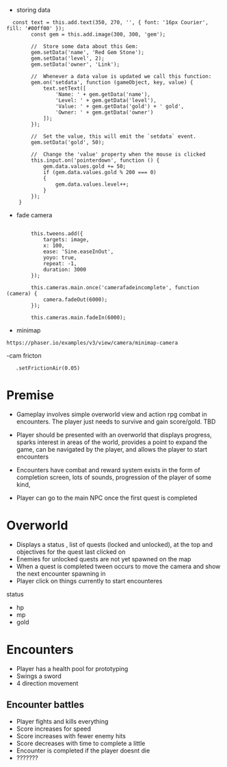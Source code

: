 - storing data

```
  const text = this.add.text(350, 270, '', { font: '16px Courier', fill: '#00ff00' });
        const gem = this.add.image(300, 300, 'gem');

        //  Store some data about this Gem:
        gem.setData('name', 'Red Gem Stone');
        gem.setData('level', 2);
        gem.setData('owner', 'Link');

        //  Whenever a data value is updated we call this function:
        gem.on('setdata', function (gameObject, key, value) {
            text.setText([
                'Name: ' + gem.getData('name'),
                'Level: ' + gem.getData('level'),
                'Value: ' + gem.getData('gold') + ' gold',
                'Owner: ' + gem.getData('owner')
            ]);
        });

        //  Set the value, this will emit the `setdata` event.
        gem.setData('gold', 50);

        //  Change the 'value' property when the mouse is clicked
        this.input.on('pointerdown', function () {
            gem.data.values.gold += 50;
            if (gem.data.values.gold % 200 === 0)
            {
                gem.data.values.level++;
            }
        });
    }
```

- fade camera

```

        this.tweens.add({
            targets: image,
            x: 100,
            ease: 'Sine.easeInOut',
            yoyo: true,
            repeat: -1,
            duration: 3000
        });

        this.cameras.main.once('camerafadeincomplete', function (camera) {
            camera.fadeOut(6000);
        });

        this.cameras.main.fadeIn(6000);
```

- minimap

```
https://phaser.io/examples/v3/view/camera/minimap-camera
```

-cam fricton

```
   .setFrictionAir(0.05)
```

# Premise

- Gameplay involves simple overworld view and action rpg combat in encounters. The player just needs to survive and gain score/gold. TBD 

- Player should be presented with an overworld that displays progress, sparks interest in areas of the world, provides a point to expand the game, can be navigated by the player, and allows the player to start encounters

- Encounters have combat and reward system exists in the form of completion screen, lots of sounds, progression of the player of some kind, 

- Player can go to the main NPC once the first quest is completed

# Overworld

- Displays a status , list of quests (locked and unlocked), at the top and objectives for the quest last clicked on
- Enemies for unlocked quests are not yet spawned on the map
- When a quest is completed tween occurs to move the camera and show the next encounter spawning in
- Player click on things currently to start encounteres

status 
- hp
- mp
- gold

# Encounters

- Player has a health pool for prototyping
- Swings a sword
- 4 direction movement

## Encounter battles

- Player fights and kills everything
- Score increases for speed
- Score increases with fewer enemy hits
- Score decreases with time to complete a little
- Encounter is completed if the player doesnt die
- ???????
